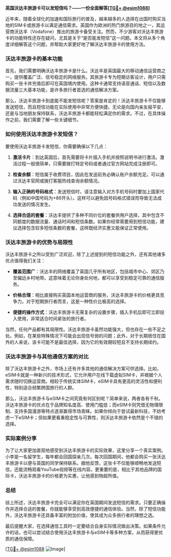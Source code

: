 **英国沃达丰旅游卡可以发短信吗？——一份全面解答[[TG💪+ @esim1088](https://t.me/s/esim1088)]**

近年来，随着全球化的加速和国际旅行的普及，越来越多的人选择在出国时购买当地的SIM卡或旅游卡以满足通信需求。英国作为欧洲的热门旅游目的地之一，其运营商沃达丰（Vodafone）推出的旅游卡备受关注。然而，不少游客对沃达丰旅游卡的功能特性还存在疑问，尤其是关于“是否能发短信”这一问题。本文将从多个角度详细解答这个问题，并帮助大家更好地了解沃达丰旅游卡的使用方法。

### 沃达丰旅游卡的基本功能

首先，我们需要明确沃达丰旅游卡是什么。沃达丰是英国最大的移动通信运营商之一，提供覆盖广泛、信号稳定的网络服务。其旅游卡专为短期访客设计，用户只需购买一张卡并充值后即可在英国境内使用。这种卡通常支持语音通话、短信以及数据流量三大基本功能，是许多旅行者首选的通信解决方案。

那么，沃达丰旅游卡到底能不能发短信呢？答案是肯定的！沃达丰旅游卡不仅能够发送短信，而且短信功能在实际使用中非常方便快捷。无论是向国内亲友报平安，还是与当地朋友保持联系，沃达丰旅游卡都能轻松满足你的需求。不过，在具体操作之前，我们需要了解一些关键细节。

### 如何使用沃达丰旅游卡发短信？

要使用沃达丰旅游卡发短信，你需要确保以下几点：

1. **激活卡片**：到达英国后，首先需要将卡片插入手机并按照说明书进行激活。激活过程一般很简单，只需要拨打特定号码或者通过官方网站完成注册即可。
   
2. **检查余额**：短信属于收费项目，因此在发送前务必确认账户余额充足。可以通过沃达丰官网或拨打客服热线查询余额情况。

3. **输入正确的号码格式**：发送短信时，请注意输入对方手机号码时要加上国家代码（例如中国号码为+86开头）。这样可以避免因号码格式错误而导致无法成功发送的情况发生。

4. **选择合适的套餐**：沃达丰提供了多种不同价位的套餐供用户选择，其中包含不同额度的数据流量、通话时间和短信条数。如果你经常需要用到短信功能，建议选择包含较多短信条数的套餐，这样既经济实惠又能保证正常使用。

### 沃达丰旅游卡的优势与局限性

沃达丰旅游卡之所以受到广泛欢迎，除了上述提到的短信功能之外，还有其他诸多优点值得我们关注：

- **覆盖范围广**：沃达丰的网络覆盖了英国几乎所有地区，包括城市中心、郊区乃至偏远乡村地带。这意味着无论你身处何地，都可以享受到稳定可靠的通信服务。
  
- **价格合理**：相比直接购买英国本地运营商的服务，沃达丰旅游卡的价格更具竞争力。对于短期旅行者而言，这是一种性价比极高的选择。

- **便捷的操作方式**：沃达丰旅游卡无需复杂的设置步骤，插入手机后即可立即投入使用，非常适合时间紧张的旅行者。

当然，任何产品都有其局限性。沃达丰旅游卡虽然功能强大，但也存在一些不足之处。例如，在某些特殊情况下可能会出现信号弱的问题；此外，对于长期居住在国外的人来说，该卡可能不是最佳选择，因为它的有效期较短且不支持长期续约。

### 沃达丰旅游卡与其他通信方案的对比

除了沃达丰旅游卡之外，市场上还有许多其他的通信解决方案可供选择。比如，eSIM卡就是一种新兴的技术形式，它允许用户在线下载虚拟SIM卡，并根据个人需求随时切换运营商。相较于传统实体SIM卡，eSIM卡具有更高的灵活性和便利性，特别适合频繁跨国旅行的人群。

那么，沃达丰旅游卡与eSIM卡之间究竟有何区别呢？简单来说，两者各有千秋。沃达丰旅游卡的优点在于品牌知名度高、使用门槛低；而eSIM卡则凭借无物理限制、支持多国漫游等特点逐渐赢得市场青睐。如果你倾向于尝试最新科技，不妨考虑一下eSIM卡；但如果更看重稳定性与可靠性，则沃达丰旅游卡依然是个不错的选择。

### 实际案例分享

为了让大家更加直观地感受到沃达丰旅游卡的实际效果，这里分享一个真实案例。小李是一名留学生，每年都会回国探亲几次。每次回国期间，他都会购买一张沃达丰旅游卡以便与英国的同学保持联系。据他反馈，这张卡不仅能够顺畅地发送短信，还能流畅观看YouTube视频等在线内容。更重要的是，相比于其他品牌的国际卡，沃达丰旅游卡的价格更为实惠，让他感到物超所值。

### 总结

综上所述，沃达丰旅游卡完全可以满足你在英国期间发送短信的需求。只要正确操作并选择合适的套餐，你就能够享受到高效便捷的通信体验。当然，除了短信功能外，沃达丰旅游卡还具备丰富的附加价值，使其成为众多旅行者的理想之选。

最后提醒大家，在选择通信工具时一定要结合自身实际情况做出决策。如果条件允许的话，也可以尝试结合使用沃达丰旅游卡与eSIM卡等多种方案，从而获得更优质的通信保障。

[[TG💪+ @esim1088](https://t.me/s/esim1088) ![Image](https://i.postimg.cc/4NQfJmqS/Snipaste-2025-05-13-00-14-12.png)]